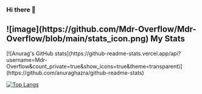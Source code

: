 ### Hi there 👋

<!--
**Mdr-Overflow/Mdr-Overflow** is a ✨ _special_ ✨ repository because its `README.md` (this file) appears on your GitHub profile.

Here are some ideas to get you started:

- 🔭 I’m currently working on ...
- 🌱 I’m currently learning ...
- 👯 I’m looking to collaborate on ...
- 🤔 I’m looking for help with ...
- 💬 Ask me about ...
- 📫 How to reach me: ...
- 😄 Pronouns: ...
- ⚡ Fun fact: ...
-->

<h2> ![image](https://github.com/Mdr-Overflow/Mdr-Overflow/blob/main/stats_icon.png) My Stats  </h2> 
[![Anurag's GitHub stats](https://github-readme-stats.vercel.app/api?username=Mdr-Overflow&count_private=true&show_icons=true&theme=transparent)](https://github.com/anuraghazra/github-readme-stats)


[![Top Langs](https://github-readme-stats.vercel.app/api/top-langs/?username=Mdr-Overflow&langs_count=8&layout=compact&show_icons=true&theme=transparent)](https://github.com/anuraghazra/github-readme-stats)
